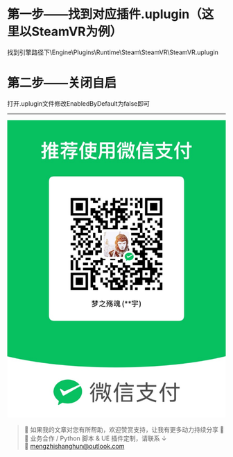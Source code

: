 # 第一步——找到对应插件.uplugin（这里以SteamVR为例）

找到引擎路径下\Engine\Plugins\Runtime\Steam\SteamVR\SteamVR.uplugin

# 第二步——关闭自启

打开.uplugin文件修改EnabledByDefault为false即可

---

![微信支付](https://raw.githubusercontent.com/mengzhishanghun/mengzhishanghun/main/PayCodes/WeChatPay.jpg)

> 📢 如果我的文章对您有所帮助，欢迎赞赏支持，让我有更多动力持续分享 🙏  
> 💼 业务合作 / Python 脚本 & UE 插件定制，请联系 ↓  
> 📧 [mengzhishanghun@outlook.com](mengzhishanghun@outlook.com)